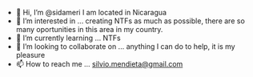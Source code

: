 - 👋 Hi, I’m @sidameri I am located in Nicaragua
- 👀 I’m interested in ... creating NTFs as much as possible, there are so many oportunities in this area in my country.
- 🌱 I’m currently learning ... NTFs
- 💞️ I’m looking to collaborate on ... anything I can do to help, it is my pleasure
- 📫 How to reach me ... silvio.mendieta@gmail.com

<!---
sidameri/sidameri is a ✨ special ✨ repository because its `README.md` (this file) appears on your GitHub profile.
You can click the Preview link to take a look at your changes.
--->
